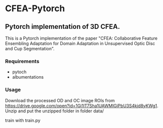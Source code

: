 # CFEA-Pytorch


## Pytorch implementation of 3D CFEA.

This is a Pytorch implementation of the paper "CFEA: Collaborative Feature Ensembling Adaptation for Domain Adaptation in Unsupervised Optic Disc and Cup Segmentation". 

### Requirements

* pytoch
* albumentations

### Usage
Download the processed OD and OC image ROIs from https://drive.google.com/open?id=1Gi1lT7Sha1UAWMlGiPbU3S4kjd8yKWg1. Unzip and put the unzipped folder in folder data/

train with train.py
